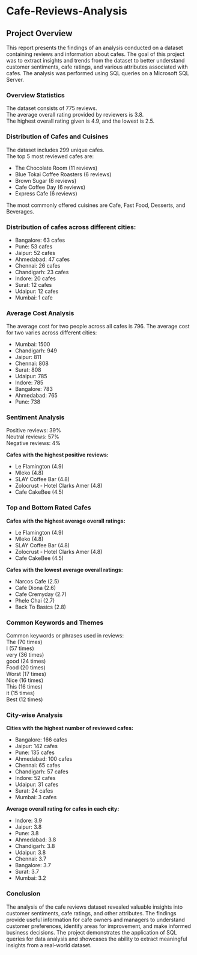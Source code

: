 # Cafe-Reviews-Analysis

## Project Overview
This report presents the findings of an analysis conducted on a dataset containing reviews and information about cafes. The goal of this project was to extract insights and trends from the dataset to better understand customer sentiments, cafe ratings, and various attributes associated with cafes. The analysis was performed using SQL queries on a Microsoft SQL Server.

### Overview Statistics
The dataset consists of 775 reviews.\
The average overall rating provided by reviewers is 3.8.\
The highest overall rating given is 4.9, and the lowest is 2.5.

### Distribution of Cafes and Cuisines
The dataset includes 299 unique cafes.\
The top 5 most reviewed cafes are:
* The Chocolate Room (11 reviews)
* Blue Tokai Coffee Roasters (6 reviews)
* Brown Sugar (6 reviews)
* Cafe Coffee Day (6 reviews)
* Express Cafe (6 reviews)

The most commonly offered cuisines are Cafe, Fast Food, Desserts, and Beverages.

### Distribution of cafes across different cities:
* Bangalore: 63 cafes
* Pune: 53 cafes
* Jaipur: 52 cafes
* Ahmedabad: 47 cafes
* Chennai: 26 cafes
* Chandigarh: 23 cafes
* Indore: 20 cafes
* Surat: 12 cafes
* Udaipur: 12 cafes
* Mumbai: 1 cafe

### Average Cost Analysis
The average cost for two people across all cafes is 796.
The average cost for two varies across different cities:
* Mumbai: 1500
* Chandigarh: 949
* Jaipur: 811
* Chennai: 808
* Surat: 808
* Udaipur: 785
* Indore: 785
* Bangalore: 783
* Ahmedabad: 765
* Pune: 738

### Sentiment Analysis
Positive reviews: 39%\
Neutral reviews: 57%\
Negative reviews: 4%

**Cafes with the highest positive reviews:**
* Le Flamington (4.9)
* Mleko (4.8)
* SLAY Coffee Bar (4.8)
* Zolocrust - Hotel Clarks Amer (4.8)
* Cafe CakeBee (4.5)

### Top and Bottom Rated Cafes
**Cafes with the highest average overall ratings:**
* Le Flamington (4.9)
* Mleko (4.8)
* SLAY Coffee Bar (4.8)
* Zolocrust - Hotel Clarks Amer (4.8)
* Cafe CakeBee (4.5)

**Cafes with the lowest average overall ratings:**
* Narcos Cafe (2.5)
* Cafe Diona (2.6)
* Cafe Cremyday (2.7)
* Phele Chai (2.7)
* Back To Basics (2.8)

### Common Keywords and Themes
Common keywords or phrases used in reviews:\
The (70 times)\
I (57 times)\
very (36 times)\
good (24 times)\
Food (20 times)\
Worst (17 times)\
Nice (16 times)\
This (16 times)\
it (15 times)\
Best (12 times)

### City-wise Analysis
**Cities with the highest number of reviewed cafes:**

* Bangalore: 166 cafes
* Jaipur: 142 cafes
* Pune: 135 cafes
* Ahmedabad: 100 cafes
* Chennai: 65 cafes
* Chandigarh: 57 cafes
* Indore: 52 cafes
* Udaipur: 31 cafes
* Surat: 24 cafes
* Mumbai: 3 cafes

**Average overall rating for cafes in each city:**

* Indore: 3.9
* Jaipur: 3.8
* Pune: 3.8
* Ahmedabad: 3.8
* Chandigarh: 3.8
* Udaipur: 3.8
* Chennai: 3.7
* Bangalore: 3.7
* Surat: 3.7
* Mumbai: 3.2

### Conclusion
The analysis of the cafe reviews dataset revealed valuable insights into customer sentiments, cafe ratings, and other attributes. The findings provide useful information for cafe owners and managers to understand customer preferences, identify areas for improvement, and make informed business decisions. The project demonstrates the application of SQL queries for data analysis and showcases the ability to extract meaningful insights from a real-world dataset.
